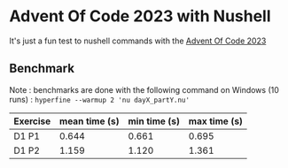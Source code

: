 # Advent Of Code 2023 with Nushell

It's just a fun test to nushell commands with the [Advent Of Code 2023](https://adventofcode.com/2023)

## Benchmark

Note : benchmarks are done with the following command on Windows (10 runs) : `hyperfine --warmup 2 'nu dayX_partY.nu'`

| Exercise | mean time (s) | min time (s) | max time (s) |
| -------- | ------------- | ------------ | ------------ |
| D1 P1    | 0.644         | 0.661        | 0.695        |
| D1 P2    | 1.159         | 1.120        | 1.361        |